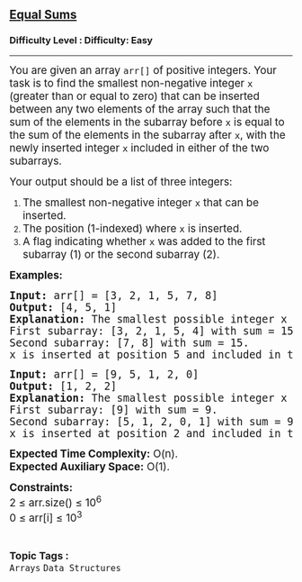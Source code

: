 <h2><a href="https://www.geeksforgeeks.org/problems/equal-sums4801/1?utm_source=geeksforgeeks&utm_medium=ml_article_practice_tab&utm_campaign=article_practice_tab">Equal Sums</a></h2><h3>Difficulty Level : Difficulty: Easy</h3><hr><div class="problems_problem_content__Xm_eO"><p><span style="font-size: 14pt;">You are given an array <code>arr[]</code> of positive integers. Your task is to find the smallest non-negative integer <code>x</code> (greater than or equal to zero) that can be inserted between any two elements of the array such that the sum of the elements in the subarray before <code>x</code> is equal to the sum of the elements in the subarray after <code>x</code>, with the newly inserted integer <code>x</code> included in either of the two subarrays.</span></p>
<p><span style="font-size: 14pt;">Your output should be a list of three integers:</span></p>
<ol>
<li><span style="font-size: 14pt;">The smallest non-negative integer <code>x</code> that can be inserted.</span></li>
<li><span style="font-size: 14pt;">The position (1-indexed) where <code>x</code> is inserted.</span></li>
<li><span style="font-size: 14pt;">A flag indicating whether <code>x</code> was added to the first subarray (1) or the second subarray (2).</span></li>
</ol>
<p><span style="font-size: 14pt;"><strong>Examples:</strong></span></p>
<pre><span style="font-size: 14pt;"><strong>Input: </strong>arr[] = [3, 2, 1, 5, 7, 8]
<strong>Output:</strong> [4, 5, 1]
<strong>Explanation:</strong> The smallest possible integer x = 4 can be inserted between 5 and 7, making the subarrays:
First subarray: [3, 2, 1, 5, 4] with sum = 15.
Second subarray: [7, 8] with sum = 15.
x is inserted at position 5 and included in the first subarray.</span></pre>
<pre><span style="font-size: 14pt;"><strong>Input: </strong>arr[] = [9, 5, 1, 2, 0]<strong>
Output: </strong>[1, 2, 2]<strong>
Explanation: </strong>The smallest possible integer x = 1 can be inserted between 9 and 5, making the subarrays:
First subarray: [9] with sum = 9.
Second subarray: [5, 1, 2, 0, 1] with sum = 9.
x is inserted at position 2 and included in the second subarray.<br></span></pre>
<p><span style="font-size: 14pt;"><strong>Expected Time Complexity:</strong>&nbsp;O(n).<br><strong>Expected Auxiliary Space:</strong>&nbsp;O(1).</span></p>
<p><span style="font-size: 14pt;"><strong>Constraints:<br></strong>2 ≤ arr.size() ≤ 10<sup>6<br></sup>0 ≤ arr[i] ≤ 10<sup>3</sup></span></p></div><br><p><span style=font-size:18px><strong>Topic Tags : </strong><br><code>Arrays</code>&nbsp;<code>Data Structures</code>&nbsp;